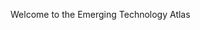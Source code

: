 <!-- Global site tag (gtag.js) - Google Analytics -->
<script async src="https://www.googletagmanager.com/gtag/js?id=UA-110413123-1"></script>
<script>
  window.dataLayer = window.dataLayer || [];
  function gtag(){dataLayer.push(arguments);}
  gtag('js', new Date());

  gtag('config', 'UA-110413123-1');
</script>



Welcome to the Emerging Technology Atlas
